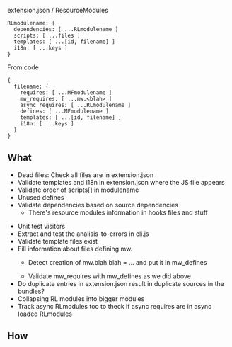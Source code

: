 
extension.json / ResourceModules

    RLmodulename: {
      dependencies: [ ...RLmodulename ]
      scripts: [ ...files ]
      templates: [ ...[id, filename] ]
      i18n: [ ...keys ]
    }

From code

    {
      filename: {
        requires: [ ...MFmodulename ]
        mw_requires: [ ...mw.<blah> ]
        async_requires: [ ...RLmodulename ]
        defines: [ ...MFmodulename ]
        templates: [ ...[id, filename] ]
        i18n: [ ...keys ]
      }
    }


## What
- Dead files: Check all files are in extension.json
- Validate templates and i18n in extension.json where the JS file appears
- Validate order of scripts[] in modulename
- Unused defines
- Validate dependencies based on source dependencies
  * There's resource modules information in hooks files and stuff
* Unit test visitors
* Extract and test the analisis-to-errors in cli.js
* Validate template files exist
* Fill information about files defining mw.<name>
  - Detect creation of mw.blah.blah = ... and put it in mw_defines
  * Validate mw_requires with mw_defines as we did above
* Do duplicate entries in extension.json result in duplicate sources in the
  bundles?
* Collapsing RL modules into bigger modules
* Track async RLmodules too to theck if async requires are in async loaded
  RLmodules

## How


